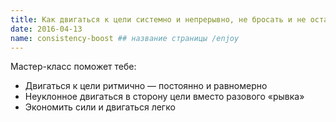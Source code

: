 ```yaml
---
title: Как двигаться к цели системно и непрерывно, не бросать и не останавливаться
date: 2016-04-13
name: consistency-boost ## название страницы /enjoy
---
```


Мастер-класс поможет тебе:

- Двигаться к цели ритмично — постоянно и равномерно
- Неуклонное двигаться в сторону цели вместо разового «рывка»
- Экономить сили и двигаться легко